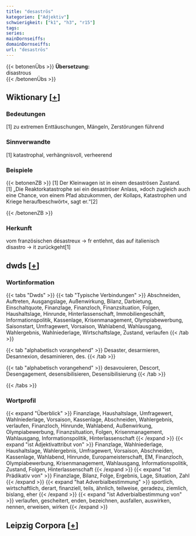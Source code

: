 ```yaml
---
title: "desaströs"
kategorien: ["Adjektiv"]
schwierigkeit: ["k1", "h3", "r15"]
tags:
series:
mainDornseiffs:
domainDornseiffs:
url: "desaströs"
---
```


{{< betonenÜbs >}}
**Übersetzung:**  
disastrous  
{{< /betonenÜbs >}}

## Wiktionary [[+](https://de.wiktionary.org/wiki/desaströs)]

### Bedeutungen
[1] zu extremen Enttäuschungen, Mängeln, Zerstörungen führend  

### Sinnverwandte
[1] katastrophal, verhängnisvoll, verheerend  

### Beispiele
{{< betonenZB >}}
[1] Der Kleinwagen ist in einem desaströsen Zustand.  
[1] „Die Reaktorkatastrophe sei ein desaströser Anlass, »doch zugleich auch eine Chance, von einem Pfad abzukommen, der Kollaps, Katastrophen und Kriege heraufbeschwört«, sagt er.“[2]  

{{< /betonenZB >}}
### Herkunft
vom französischen désastreux → fr entlehnt, das auf italienisch disastro → it zurückgeht[1]  



## dwds [[+](https://www.dwds.de/wb/desaströs)]

### Wortinformation
{{< tabs "Dwds" >}}
{{< tab "Typische Verbindungen" >}}
Abschneiden, Auftreten, Ausgangslage, Außenwirkung, Bilanz, Darbietung, Einschaltquote, Finanzlage, Finanzloch, Finanzsituation, Folgen, Haushaltslage, Hinrunde, Hinterlassenschaft, Immobiliengeschäft, Informationspolitik, Kassenlage, Krisenmanagement, Olympiabewerbung, Saisonstart, Umfragewert, Vorsaison, Wahlabend, Wahlausgang, Wahlergebnis, Wahlniederlage, Wirtschaftslage, Zustand, verlaufen
{{< /tab >}}

{{< tab "alphabetisch vorangehend" >}}
Desaster, desarmieren, Desannexion, desaminieren, des.
{{< /tab >}}

{{< tab "alphabetisch vorangehend" >}}
desavouieren, Descort, Desengagement, desensibilisieren, Desensibilisierung
{{< /tab >}}

{{< /tabs >}}

### Wortprofil
{{< expand "Überblick" >}} Finanzlage, Haushaltslage, Umfragewert, Wahlniederlage, Vorsaison, Kassenlage, Abschneiden, Wahlergebnis, verlaufen, Finanzloch, Hinrunde, Wahlabend, Außenwirkung, Olympiabewerbung, Finanzsituation, Folgen, Krisenmanagement, Wahlausgang, Informationspolitik, Hinterlassenschaft {{< /expand >}}
{{< expand "ist Adjektivattribut von" >}} Finanzlage, Wahlniederlage, Haushaltslage, Wahlergebnis, Umfragewert, Vorsaison, Abschneiden, Kassenlage, Wahlabend, Hinrunde, Europameisterschaft, EM, Finanzloch, Olympiabewerbung, Krisenmanagement, Wahlausgang, Informationspolitik, Zustand, Folgen, Hinterlassenschaft {{< /expand >}}
{{< expand "ist Prädikativ von" >}} Finanzlage, Bilanz, Folge, Ergebnis, Lage, Situation, Zahl {{< /expand >}}
{{< expand "hat Adverbialbestimmung" >}} sportlich, wirtschaftlich, derart, finanziell, teils, ähnlich, teilweise, geradezu, ziemlich, bislang, eher {{< /expand >}}
{{< expand "ist Adverbialbestimmung von" >}} verlaufen, gescheitert, enden, bezeichnen, ausfallen, auswirken, nennen, erweisen, wirken {{< /expand >}}

## Leipzig Corpora [[+](https://corpora.uni-leipzig.de/en/res?word=desaströs&corpusId=deu_newscrawl-public_2018)]

